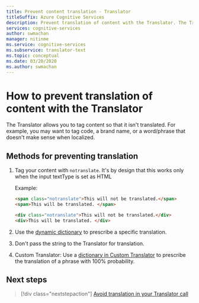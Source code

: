```yaml
---
title: Prevent content translation - Translator
titleSuffix: Azure Cognitive Services
description: Prevent translation of content with the Translator. The Translator allows you to tag content so that it isn't translated.
services: cognitive-services
author: swmachan
manager: nitinme
ms.service: cognitive-services
ms.subservice: translator-text
ms.topic: conceptual
ms.date: 03/20/2020
ms.author: swmachan
---
```


# How to prevent translation of content with the Translator

The Translator allows you to tag content so that it isn't translated. For example, you may want to tag code, a brand name, or a word/phrase that doesn't make sense when localized.

## Methods for preventing translation

1. Tag your content with `notranslate`. It's by design that this works only when the input textType is set as HTML

   Example:

   ```html
   <span class="notranslate">This will not be translated.</span>
   <span>This will be translated. </span>
   ```
   
   ```html
   <div class="notranslate">This will not be translated.</div>
   <div>This will be translated. </div>
   ```

2. Use the [dynamic dictionary](dynamic-dictionary.md) to prescribe a specific translation.

3. Don't pass the string to the Translator for translation.

4. Custom Translator: Use a [dictionary in Custom Translator](custom-translator/what-is-dictionary.md) to prescribe the translation of a phrase with 100% probability.


## Next steps
> [!div class="nextstepaction"]
> [Avoid translation in your Translator call](reference/v3-0-translate.md)
